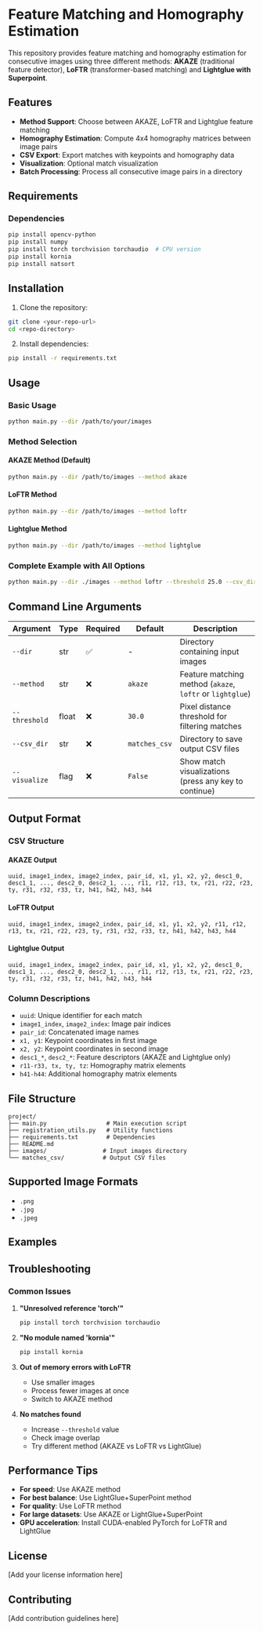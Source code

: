 # Feature Matching and Homography Estimation

This repository provides feature matching and homography estimation for consecutive images using three different methods: **AKAZE** (traditional feature detector), **LoFTR** (transformer-based matching) and **Lightglue with Superpoint**.

## Features

- **Method Support**: Choose between AKAZE, LoFTR and Lightglue feature matching
- **Homography Estimation**: Compute 4x4 homography matrices between image pairs
- **CSV Export**: Export matches with keypoints and homography data
- **Visualization**: Optional match visualization
- **Batch Processing**: Process all consecutive image pairs in a directory

## Requirements

### Dependencies

```bash
pip install opencv-python
pip install numpy
pip install torch torchvision torchaudio  # CPU version
pip install kornia
pip install natsort
```

## Installation

1. Clone the repository:
```bash
git clone <your-repo-url>
cd <repo-directory>
```

2. Install dependencies:
```bash
pip install -r requirements.txt
```

## Usage

### Basic Usage

```bash
python main.py --dir /path/to/your/images
```

### Method Selection

#### AKAZE Method (Default)
```bash
python main.py --dir /path/to/images --method akaze
```

#### LoFTR Method
```bash
python main.py --dir /path/to/images --method loftr
```

#### Lightglue Method
```bash
python main.py --dir /path/to/images --method lightglue
```

### Complete Example with All Options
```bash
python main.py --dir ./images --method loftr --threshold 25.0 --csv_dir ./results --visualize
```

## Command Line Arguments

| Argument | Type | Required | Default | Description                                              |
|----------|------|----------|---------|----------------------------------------------------------|
| `--dir` | str | ✅ | - | Directory containing input images                        |
| `--method` | str | ❌ | `akaze` | Feature matching method (`akaze`, `loftr` or `lightglue`) |
| `--threshold` | float | ❌ | `30.0` | Pixel distance threshold for filtering matches           |
| `--csv_dir` | str | ❌ | `matches_csv` | Directory to save output CSV files                       |
| `--visualize` | flag | ❌ | `False` | Show match visualizations (press any key to continue)    |


## Output Format

### CSV Structure

#### AKAZE Output
```
uuid, image1_index, image2_index, pair_id, x1, y1, x2, y2, desc1_0, desc1_1, ..., desc2_0, desc2_1, ..., r11, r12, r13, tx, r21, r22, r23, ty, r31, r32, r33, tz, h41, h42, h43, h44
```

#### LoFTR Output  
```
uuid, image1_index, image2_index, pair_id, x1, y1, x2, y2, r11, r12, r13, tx, r21, r22, r23, ty, r31, r32, r33, tz, h41, h42, h43, h44
```

#### Lightglue Output
```
uuid, image1_index, image2_index, pair_id, x1, y1, x2, y2, desc1_0, desc1_1, ..., desc2_0, desc2_1, ..., r11, r12, r13, tx, r21, r22, r23, ty, r31, r32, r33, tz, h41, h42, h43, h44
```

### Column Descriptions
- `uuid`: Unique identifier for each match
- `image1_index`, `image2_index`: Image pair indices
- `pair_id`: Concatenated image names
- `x1, y1`: Keypoint coordinates in first image
- `x2, y2`: Keypoint coordinates in second image  
- `desc1_*`, `desc2_*`: Feature descriptors (AKAZE and Lightglue only)
- `r11-r33, tx, ty, tz`: Homography matrix elements
- `h41-h44`: Additional homography matrix elements

## File Structure

```
project/
├── main.py                 # Main execution script
├── registration_utils.py   # Utility functions
├── requirements.txt        # Dependencies
├── README.md              
├── images/                # Input images directory
└── matches_csv/           # Output CSV files
```

## Supported Image Formats

- `.png`
- `.jpg` 
- `.jpeg`

## Examples

## Troubleshooting

### Common Issues

1. **"Unresolved reference 'torch'"**
   ```bash
   pip install torch torchvision torchaudio
   ```

2. **"No module named 'kornia'"**
   ```bash
   pip install kornia
   ```

3. **Out of memory errors with LoFTR**
   - Use smaller images
   - Process fewer images at once
   - Switch to AKAZE method

4. **No matches found**
   - Increase `--threshold` value
   - Check image overlap
   - Try different method (AKAZE vs LoFTR vs LightGlue)

## Performance Tips

- **For speed**: Use AKAZE method
- **For best balance**: Use LightGlue+SuperPoint method  
- **For quality**: Use LoFTR method  
- **For large datasets**: Use AKAZE or LightGlue+SuperPoint
- **GPU acceleration**: Install CUDA-enabled PyTorch for LoFTR and LightGlue

## License

[Add your license information here]

## Contributing

[Add contribution guidelines here]